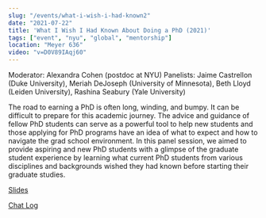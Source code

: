 ```yaml
---
slug: "/events/what-i-wish-i-had-known2"
date: "2021-07-22"
title: 'What I Wish I Had Known About Doing a PhD (2021)'
tags: ["event", "nyu", "global", "mentorship"]
location: "Meyer 636"
video: "v=D0V89IAqj60"
---
```

Moderator: Alexandra Cohen (postdoc at NYU)
Panelists: Jaime Castrellon (Duke University), Meriah DeJoseph (University of Minnesota), Beth Lloyd (Leiden University), Rashina Seabury (Yale University)

The road to earning a PhD is often long, winding, and bumpy. It can be difficult to prepare for this academic journey. The advice and guidance of fellow PhD students can serve as a powerful tool to help new students and those applying for PhD programs have an idea of what to expect and how to navigate the grad school environment. In this panel session, we aimed to provide aspiring and new PhD students with a glimpse of the graduate student experience by learning what current PhD students from various disciplines and backgrounds wished they had known before starting their graduate studies.

[Slides](https://www.cns.nyu.edu/events/growingupinscience/GUIS_072221.pdf)

[Chat Log](https://www.cns.nyu.edu/events/growingupinscience/files/20210722_chat.txt)